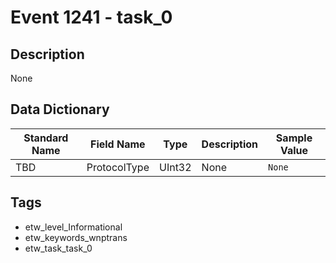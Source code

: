 # Event 1241 - task_0

## Description
None

## Data Dictionary
|Standard Name|Field Name|Type|Description|Sample Value|
|---|---|---|---|---|
|TBD|ProtocolType|UInt32|None|`None`|

## Tags
* etw_level_Informational
* etw_keywords_wnptrans
* etw_task_task_0